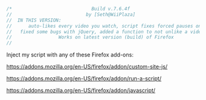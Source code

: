 ```javascript
/*                             Build v.7.6.4f  
//                           by [Seth@WiiPlaza]
//  IN THIS VERSION:
//      auto-likes every video you watch, script fixes forced pauses on YouTube caused by Ad-Blockers,                                 
//   fixed some bugs with jQuery, added a function to not unlike a video you (or the script) already liked 
//                 Works on latest version (build) of Firefox  
//                  
```
 Inject my script  with any of these Firefox add-ons:
 
https://addons.mozilla.org/en-US/firefox/addon/custom-site-js/
 
https://addons.mozilla.org/en-US/firefox/addon/run-a-script/
 
https://addons.mozilla.org/en-US/firefox/addon/javascript/
